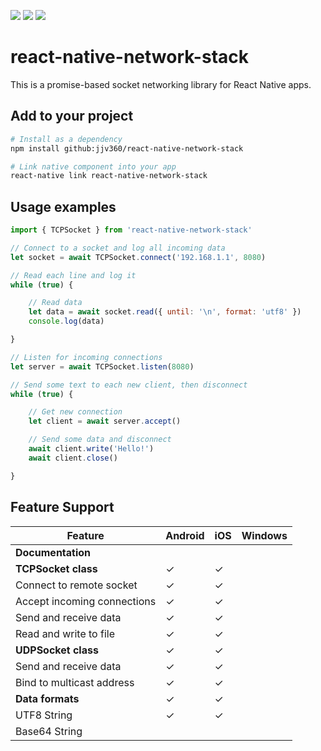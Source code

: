 ![](https://img.shields.io/badge/status-alpha-red.svg)
![](https://img.shields.io/badge/platforms-android%20|%20ios-green.svg)
![](https://img.shields.io/github/package-json/v/jjv360/react-native-network-stack.svg)

# react-native-network-stack

This is a promise-based socket networking library for React Native apps.

## Add to your project

``` bash
# Install as a dependency
npm install github:jjv360/react-native-network-stack

# Link native component into your app
react-native link react-native-network-stack
```

## Usage examples
```javascript
import { TCPSocket } from 'react-native-network-stack' 

// Connect to a socket and log all incoming data
let socket = await TCPSocket.connect('192.168.1.1', 8080)

// Read each line and log it
while (true) {

	// Read data
	let data = await socket.read({ until: '\n', format: 'utf8' })
	console.log(data)

}
```

```javascript
// Listen for incoming connections
let server = await TCPSocket.listen(8080)

// Send some text to each new client, then disconnect
while (true) {

	// Get new connection
	let client = await server.accept()

	// Send some data and disconnect
	await client.write('Hello!')
	await client.close()

}
```

## Feature Support

Feature                         | Android | iOS | Windows
--------------------------------|---------|-----|----------
**Documentation**               |         |     |   
**TCPSocket class**             | ✓       | ✓   |   
Connect to remote socket        | ✓       | ✓   | 
Accept incoming connections     | ✓       | ✓   |   
Send and receive data           | ✓       | ✓   |   
Read and write to file          | ✓       | ✓   |
**UDPSocket class**             | ✓       | ✓   |   
Send and receive data           | ✓       | ✓   |   
Bind to multicast address       | ✓       | ✓   |   
**Data formats**                | ✓       | ✓   |   
UTF8 String                     | ✓       | ✓   |   
Base64 String                   |         |     |   
